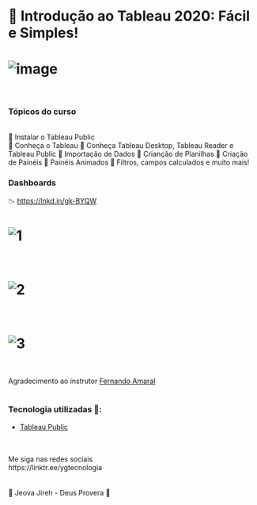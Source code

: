 # 📶 Introdução ao Tableau 2020: Fácil e Simples!

<h1>
   <img src="<img src="https://i.ibb.co/wWPJ5dy/image.jpg" alt="image" border="0">
</h1>
<br>

### Tópicos do curso
<br>
 💢  Instalar o Tableau Public<br>
 💢  Conheça o Tableau
 💢  Conheça Tableau Desktop, Tableau Reader e Tableau Public
 💢  Importação de Dados
 💢  Crianção de Planilhas
 💢  Criação de Painéis
 💢  Painéis Animados
 💢  Filtros, campos calculados e muito mais!
<br>

### Dashboards

📉 https://lnkd.in/gk-BYQW
<br>

<h1>
   <img src="https://i.ibb.co/Y854rTd/1.png" alt="1" border="0">
</h1>
<br>
<h1>
   <img src="https://i.ibb.co/c3zPtqD/2.png" alt="2" border="0">
</h1>
<br>
<h1>
   <img src="https://i.ibb.co/K5ZQwD2/3.png" alt="3" border="0">
</h1>
<br>

Agradecimento ao instrutor <a href="https://www.linkedin.com/in/fernando-amaral/" target="_blank">Fernando Amaral</a>
<br><br>

### Tecnologia utilizadas 🚀:

* <a href="https://public.tableau.com/">Tableau Public</a> 
<br>
<br>
Me siga nas redes sociais<br>
https://linktr.ee/ygtecnologia
<br><br><br>
🙏 Jeova Jireh - Deus Provera 🙏